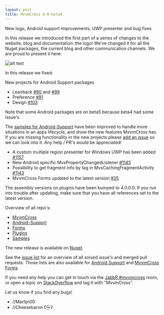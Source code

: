 ```yaml
---
layout: post
title: MvvmCross 4.0-beta4
---
```


New logo, Android support improvements, UWP presenter and bug fixes

In this release we introduced the first part of a series of changes to the website, blog and documentation: the logo!
We've changed it for all the Nuget packages, the current blog and other communication channels. We are proud to present it here:

![alt text](http://i.imgur.com/BvdAtgT.png "New MvvmCross Logo")

In this release we fixed:

New projects for Android Support packages

- Leanback [#90](https://github.com/MvvmCross/MvvmCross-AndroidSupport/pull/90) and [#99](https://github.com/MvvmCross/MvvmCross-AndroidSupport/pull/99)
- Preference [#91](https://github.com/MvvmCross/MvvmCross-AndroidSupport/pull/91)
- Design [#103](https://github.com/MvvmCross/MvvmCross-AndroidSupport/pull/103)

Note that some Android packages are on beta5 because beta4 had some issue's.

The [samples for Android-Support](https://github.com/MvvmCross/MvvmCross-AndroidSupport/tree/master/Samples) have been improved to handle more situations in an apps lifecycle, and show the new features MvvmCross has.
If you are missing functionality in the new projects please [add an issue](https://github.com/MvvmCross/MvvmCross-AndroidSupport/issues/new) so we can look into it. Any help / PR's would be appreciated!

- A custom multiple region presenter for Windows UWP has been added [#1157](https://github.com/MvvmCross/MvvmCross/pull/1157)
- New Android specific MvxPropertyChangedListener [#1145](https://github.com/MvvmCross/MvvmCross/pull/1145)
- Possibility to get fragment info by tag in MvxCachingFragmentActivity [#1143](https://github.com/MvvmCross/MvvmCross/pull/1143)
- MvvmCross Forms updated to the latest version [#25](https://github.com/MvvmCross/MvvmCross-Forms/pull/25)

The assembly versions on plugins have been bumped to 4.0.0.0. If you run into trouble after updating, make sure that you have all references set to the latest version.

Overview of all repo's:

- [MvvmCross](https://github.com/MvvmCross/MvvmCross)
- [Android-Support](https://github.com/MvvmCross/MvvmCross-AndroidSupport)
- [Forms](https://github.com/MvvmCross/MvvmCross-Forms)
- [Plugins](https://github.com/MvvmCross/MvvmCross-Plugins)
- [Samples](https://github.com/MvvmCross/MvvmCross-Samples)

The new release is available on [Nuget](https://www.nuget.org/packages?q=mvvmcross).

See the [issue list](https://github.com/MvvmCross/MvvmCross/issues?q=milestone%3A4.0.0+is%3Aclosed) for an overview of all solved issue's and merged pull requests.
Those lists are also available for [Android Support](https://github.com/MvvmCross/MvvmCross-AndroidSupport/issues?q=milestone%3A4.0.0+is%3Aclosed) and [MvvmCross Forms](https://github.com/MvvmCross/MvvmCross-Forms/issues?q=milestone%3A4.0.0+is%3Aclosed)

If you need any help you can get in touch via the [JabbR #mvvmcross](https://jabbr.net/#/rooms/mvvmcross) room, or open a topic on [StackOverflow](http://stackoverflow.com/questions/new/mvvmcross) and tag it with "MvvmCross".

Let us know if you find any bugs!

- //Martijn00
- //Cheesebaron ʕ•̫͡•ʔ
